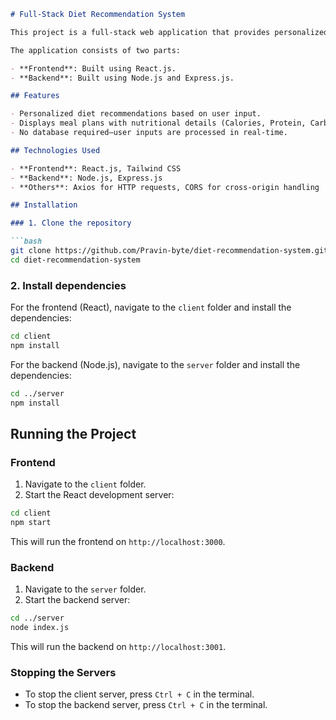 ```markdown
# Full-Stack Diet Recommendation System

This project is a full-stack web application that provides personalized diet recommendations based on user inputs such as age, gender, height, weight, activity level, and food preferences.

The application consists of two parts:

- **Frontend**: Built using React.js.
- **Backend**: Built using Node.js and Express.js.

## Features

- Personalized diet recommendations based on user input.
- Displays meal plans with nutritional details (Calories, Protein, Carbs, and Fat).
- No database required—user inputs are processed in real-time.

## Technologies Used

- **Frontend**: React.js, Tailwind CSS
- **Backend**: Node.js, Express.js
- **Others**: Axios for HTTP requests, CORS for cross-origin handling

## Installation

### 1. Clone the repository

```bash
git clone https://github.com/Pravin-byte/diet-recommendation-system.git
cd diet-recommendation-system
```

### 2. Install dependencies

For the frontend (React), navigate to the `client` folder and install the dependencies:

```bash
cd client
npm install
```

For the backend (Node.js), navigate to the `server` folder and install the dependencies:

```bash
cd ../server
npm install
```

## Running the Project

### Frontend

1. Navigate to the `client` folder.
2. Start the React development server:

```bash
cd client
npm start
```

This will run the frontend on `http://localhost:3000`.

### Backend

1. Navigate to the `server` folder.
2. Start the backend server:

```bash
cd ../server
node index.js
```

This will run the backend on `http://localhost:3001`.

### Stopping the Servers

- To stop the client server, press `Ctrl + C` in the terminal.
- To stop the backend server, press `Ctrl + C` in the terminal.

